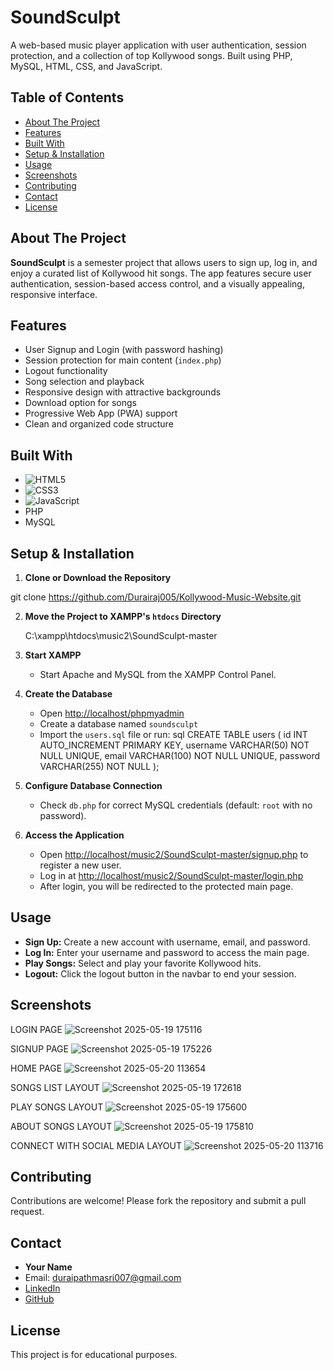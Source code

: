 # SoundSculpt

A web-based music player application with user authentication, session protection, and a collection of top Kollywood songs. Built using PHP, MySQL, HTML, CSS, and JavaScript.

## Table of Contents

- [About The Project](#about-the-project)
- [Features](#features)
- [Built With](#built-with)
- [Setup & Installation](#setup--installation)
- [Usage](#usage)
- [Screenshots](#screenshots)
- [Contributing](#contributing)
- [Contact](#contact)
- [License](#license)


## About The Project

**SoundSculpt** is a semester project that allows users to sign up, log in, and enjoy a curated list of Kollywood hit songs. The app features secure user authentication, session-based access control, and a visually appealing, responsive interface.



## Features

- User Signup and Login (with password hashing)
- Session protection for main content (`index.php`)
- Logout functionality
- Song selection and playback
- Responsive design with attractive backgrounds
- Download option for songs
- Progressive Web App (PWA) support
- Clean and organized code structure


## Built With

- ![HTML5][html]
- ![CSS3][css]
- ![JavaScript][javascript]
- PHP
- MySQL


## Setup & Installation

1. **Clone or Download the Repository**

git clone https://github.com/Durairaj005/Kollywood-Music-Website.git
  

2. **Move the Project to XAMPP's `htdocs` Directory**

   C:\xampp\htdocs\music2\SoundSculpt-master
   

3. **Start XAMPP**
   - Start Apache and MySQL from the XAMPP Control Panel.

4. **Create the Database**
   - Open [http://localhost/phpmyadmin](http://localhost/phpmyadmin)
   - Create a database named `soundsculpt`
   - Import the `users.sql` file or run:
     sql
     CREATE TABLE users (
         id INT AUTO_INCREMENT PRIMARY KEY,
         username VARCHAR(50) NOT NULL UNIQUE,
         email VARCHAR(100) NOT NULL UNIQUE,
         password VARCHAR(255) NOT NULL
     );
     

5. **Configure Database Connection**
   - Check `db.php` for correct MySQL credentials (default: `root` with no password).

6. **Access the Application**
   - Open [http://localhost/music2/SoundSculpt-master/signup.php](http://localhost/music2/SoundSculpt-master/signup.php) to register a new user.
   - Log in at [http://localhost/music2/SoundSculpt-master/login.php](http://localhost/music2/SoundSculpt-master/login.php)
   - After login, you will be redirected to the protected main page.

## Usage

- **Sign Up:** Create a new account with username, email, and password.
- **Log In:** Enter your username and password to access the main page.
- **Play Songs:** Select and play your favorite Kollywood hits.
- **Logout:** Click the logout button in the navbar to end your session.

## Screenshots

LOGIN PAGE
![Screenshot 2025-05-19 175116](https://github.com/user-attachments/assets/dc47a59d-937e-4566-bc5c-0d930645fff1)

SIGNUP PAGE
![Screenshot 2025-05-19 175226](https://github.com/user-attachments/assets/0e03c980-2752-4236-89cc-bfc9c3e5e5d7)

HOME PAGE
![Screenshot 2025-05-20 113654](https://github.com/user-attachments/assets/3009ca5e-32ee-4341-be65-5fa58f3b0cc5)

SONGS LIST LAYOUT
![Screenshot 2025-05-19 172618](https://github.com/user-attachments/assets/a33c2bc6-7809-4d77-9767-0b32640cf62b)

PLAY SONGS LAYOUT 
![Screenshot 2025-05-19 175600](https://github.com/user-attachments/assets/68fb6e28-030c-4b70-9617-e27c52c71c05)

ABOUT SONGS LAYOUT
![Screenshot 2025-05-19 175810](https://github.com/user-attachments/assets/9235eb3e-731b-481f-aabc-3a3a61b6f845)

CONNECT WITH SOCIAL MEDIA LAYOUT
![Screenshot 2025-05-20 113716](https://github.com/user-attachments/assets/c779be82-38be-4c9e-b86a-1ad8061ae798)

> 


## Contributing

Contributions are welcome! Please fork the repository and submit a pull request.

## Contact

- **Your Name**
- Email: duraipathmasri007@gmail.com
- [LinkedIn](https://www.linkedin.com/in/durai-rajan-846a39291/)
- [GitHub](https://github.com/Durairaj005)


## License

This project is for educational purposes.

<!-- MARKDOWN LINKS & IMAGES -->
[html]: https://img.shields.io/badge/html-e34c26?style=for-the-badge&logo=html5&logoColor=white
[css]: https://img.shields.io/badge/css-264de4?style=for-the-badge&logo=css3&logoColor=white
[javascript]: https://img.shields.io/badge/js-f7df1e?style=for-the-badge&logo=javascript&logoColor=black
